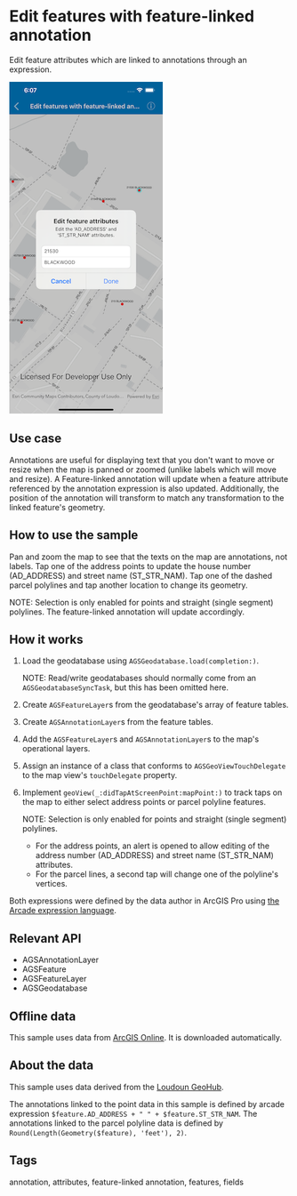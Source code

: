 # Edit features with feature-linked annotation

Edit feature attributes which are linked to annotations through an expression.

![Image of edit features with feature-linked annotation](feature-linked-annotation.png)

## Use case

Annotations are useful for displaying text that you don't want to move or resize when the map is panned or zoomed (unlike labels which will move and resize). A Feature-linked annotation will update when a feature attribute referenced by the annotation expression is also updated. Additionally, the position of the annotation will transform to match any transformation to the linked feature's geometry.

## How to use the sample

Pan and zoom the map to see that the texts on the map are annotations, not labels. Tap one of the address points to update the house number (AD\_ADDRESS) and street name (ST\_STR\_NAM). Tap one of the dashed parcel polylines and tap another location to change its geometry. 

NOTE: Selection is only enabled for points and straight (single segment) polylines. The feature-linked annotation will update accordingly.

## How it works

1. Load the geodatabase using `AGSGeodatabase.load(completion:)`. 

    NOTE: Read/write geodatabases should normally come from an `AGSGeodatabaseSyncTask`, but this has been omitted here.
2. Create `AGSFeatureLayer`s from the geodatabase's array of feature tables.
3. Create `AGSAnnotationLayer`s from the feature tables.
4. Add the `AGSFeatureLayer`s and `AGSAnnotationLayer`s to the map's operational layers.
5. Assign an instance of a class that conforms to `AGSGeoViewTouchDelegate` to the map view's `touchDelegate` property.
6. Implement `geoView(_:didTapAtScreenPoint:mapPoint:)` to track taps on the map to either select address points or parcel polyline features. 

    NOTE: Selection is only enabled for points and straight (single segment) polylines.
    * For the address points, an alert is opened to allow editing of the address number (AD\_ADDRESS) and street name (ST\_STR\_NAM) attributes.
    * For the parcel lines, a second tap will change one of the polyline's vertices.

Both expressions were defined by the data author in ArcGIS Pro using [the Arcade expression language](https://developers.arcgis.com/arcade/).

## Relevant API

* AGSAnnotationLayer
* AGSFeature
* AGSFeatureLayer
* AGSGeodatabase

## Offline data

This sample uses data from [ArcGIS Online](https://arcgisruntime.maps.arcgis.com/home/item.html?id=74c0c9fa80f4498c9739cc42531e9948). It is downloaded automatically.

## About the data

This sample uses data derived from the [Loudoun GeoHub](https://geohub-loudoungis.opendata.arcgis.com/).

The annotations linked to the point data in this sample is defined by arcade expression `$feature.AD_ADDRESS + " " + $feature.ST_STR_NAM`. The annotations linked to the parcel polyline data is defined by `Round(Length(Geometry($feature), 'feet'), 2)`.

## Tags

annotation, attributes, feature-linked annotation, features, fields
